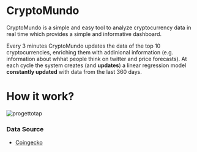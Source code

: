 # CryptoMundo
CryptoMundo is a simple and easy tool to analyze cryptocurrency data in real time which provides a simple and informative dashboard.

Every 3 minutes CryptoMundo updates the data of the top 10 cryptocurrencies, enriching them with addinional information (e.g. information about whhat people think on twitter and price forecasts). At each cycle the system creates (and **updates**) a linear regression model **constantly updated** with data from the last 360 days.

# How it work?




![progettotap](https://user-images.githubusercontent.com/105871424/176013226-73938bf9-0047-4823-b590-ea8b4ace62f1.jpg)

### Data Source
  - [Coingecko](https://pypi.org/project/pycoingecko/)
